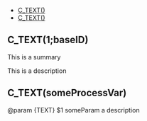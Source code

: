   - [C_TEXT()](#c_text1baseid)
  - [C_TEXT()](#c_textsomeprocessvar)

## C_TEXT($1;$baseID)

  <p>This is a summary</p>
  
  <p>This is a description</p>

## C_TEXT(someProcessVar)

  <p>@param {TEXT} $1 someParam a description</p>
